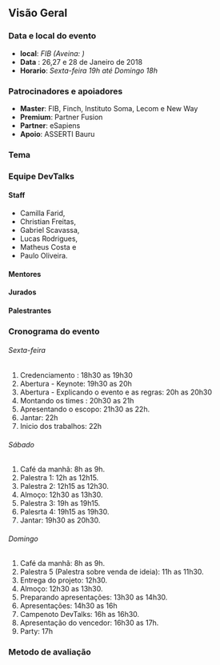 ## Visão Geral


### Data e local do evento

* **local**: *FIB (Aveina: )*
* **Data** : 26,27 e 28 de Janeiro de 2018
* **Horario**: *Sexta-feira 19h até Domingo 18h*


### Patrocinadores e apoiadores

* **Master**: FIB, Finch, Instituto Soma, Lecom e New Way 
* **Premium**: Partner Fusion
* **Partner**: eSapiens
* **Apoio**: ASSERTI Bauru

### Tema


### Equipe DevTalks

#### Staff
* Camilla Farid, 
* Christian Freitas, 
* Gabriel Scavassa, 
* Lucas Rodrigues, 
* Matheus Costa e 
* Paulo Oliveira.

#### Mentores

#### Jurados

#### Palestrantes

### Cronograma do evento

###### Sexta-feira
1. Credenciamento : 18h30 as 19h30
2. Abertura - Keynote: 19h30 as 20h
3. Abertura - Explicando o evento e as regras: 20h as 20h30
4. Montando os times : 20h30 as 21h
5. Apresentando o escopo: 21h30 as 22h. 
6. Jantar: 22h 
7. Inicio dos trabalhos: 22h

###### Sábado
1. Café da manhã: 8h as 9h.
2. Palestra 1: 12h as 12h15.
3. Palestra 2: 12h15 as 12h30.
4. Almoço: 12h30 as 13h30.
5. Palestra 3: 19h as 19h15.
6. Palesrta 4: 19h15 as 19h30.
7. Jantar: 19h30 as 20h30.

###### Domingo
1. Café da manhã: 8h as 9h.
2. Palestra 5 (Palestra sobre venda de ideia): 11h as 11h30.
3. Entrega do projeto: 12h30.
4. Almoço: 12h30 as 13h30.
5. Preparando apresentações: 13h30 as 14h30.
6. Apresentações: 14h30 as 16h
7. Campenoto DevTalks: 16h as 16h30.
8. Apresentação do vencedor: 16h30 as 17h.
9. Party: 17h


### Metodo de avaliação
